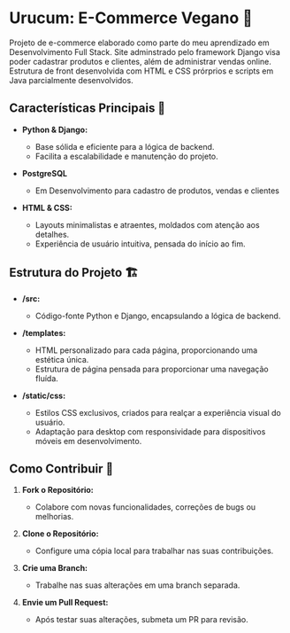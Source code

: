 # Urucum: E-Commerce Vegano 🌱

Projeto de e-commerce elaborado como parte do meu aprendizado em Desenvolvimento Full Stack. Site adminstrado pelo framework Django visa poder cadastrar produtos e clientes, além de administrar vendas online. Estrutura de front desenvolvida com HTML e CSS prórprios e scripts em Java parcialmente desenvolvidos.

## Características Principais 🚀
- **Python & Django:**
  - Base sólida e eficiente para a lógica de backend.
  - Facilita a escalabilidade e manutenção do projeto.
 
- **PostgreSQL**
  - Em Desenvolvimento para cadastro de produtos, vendas e clientes

- **HTML & CSS:**
  - Layouts minimalistas e atraentes, moldados com atenção aos detalhes.
  - Experiência de usuário intuitiva, pensada do início ao fim.

## Estrutura do Projeto 🏗️
- **/src:**
  - Código-fonte Python e Django, encapsulando a lógica de backend.  

- **/templates:**
  - HTML personalizado para cada página, proporcionando uma estética única.
  - Estrutura de página pensada para proporcionar uma navegação fluída.

- **/static/css:**
  - Estilos CSS exclusivos, criados para realçar a experiência visual do usuário.
  - Adaptação para desktop com responsividade para dispositivos móveis em desenvolvimento.
 
## Como Contribuir 🤝
1. **Fork o Repositório:**
   - Colabore com novas funcionalidades, correções de bugs ou melhorias.

2. **Clone o Repositório:**
   - Configure uma cópia local para trabalhar nas suas contribuições.

3. **Crie uma Branch:**
   - Trabalhe nas suas alterações em uma branch separada.

4. **Envie um Pull Request:**
   - Após testar suas alterações, submeta um PR para revisão.

